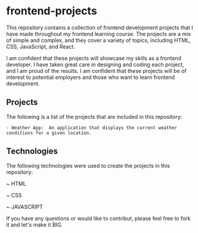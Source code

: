 # frontend-projects

This repository contains a collection of frontend development projects that I have made throughout my frontend learning course. The projects are a mix of simple and complex, and they cover a variety of topics, including HTML, CSS, JavaScript, and React.

I am confident that these projects will showcase my skills as a frontend developer. I have taken great care in designing and coding each project, and I am proud of the results. I am confident that these projects will be of interest to potential employers and those who want to learn frontend development.

## Projects

The following is a list of the projects that are included in this repository:
    
    - Weather App:  An application that displays the current weather conditions for a given location.




## Technologies

The following technologies were used to create the projects in this repository:

~ HTML

~ CSS

~ JAVASCRIPT




If you have any questions or would like to contribut, please feel free to fork it and let's make it BIG. 
